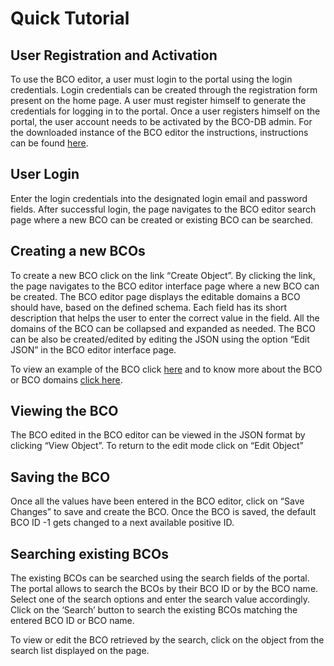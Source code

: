 # Quick Tutorial
## User Registration and Activation
To use the BCO editor, a user must login to the portal using the login credentials. Login credentials can be created through the registration form present on the home page. A user must register himself to generate the credentials for logging in to the portal.  Once a user registers himself on the portal, the user account needs to be activated by the BCO-DB admin. For the downloaded instance of the BCO editor the instructions, instructions can be found [here](https://github.com/biocompute-objects/bco_editor#admin-utility).

## User Login
Enter the login credentials into the designated login email and password fields. After successful login, the page navigates to the BCO editor search page where a new BCO can be created or existing BCO can be searched.

## Creating a new BCOs
To create a new BCO click on the link “Create Object”. By clicking the link, the page navigates to the BCO editor interface page where a new BCO can be created. The BCO editor page displays the editable domains a BCO should have, based on the defined schema. Each field has its short description that helps the user to enter the correct value in the field. All the domains of the BCO can be collapsed and expanded as needed. The BCO can be also be created/edited by editing the JSON using the option “Edit JSON” in the BCO editor interface page.

To view an example of the BCO click [here](https://github.com/biocompute-objects/examples/blob/master/HCV1a.json) and to know more about the BCO or BCO domains [click here](https://github.com/biocompute-objects/BCO_Specification/blob/master/user_guide.md).

## Viewing the BCO
The BCO edited in the BCO editor can be viewed in the JSON format by clicking “View Object”. To return to the edit mode click on “Edit Object”

## Saving the BCO
Once all the values have been entered in the BCO editor, click on “Save Changes” to save and create the BCO.  Once the BCO is saved, the default BCO ID -1 gets changed to a next available positive ID.

## Searching existing BCOs
The existing BCOs can be searched using the search fields of the portal. The portal allows to search the BCOs by their BCO ID or by the BCO name.  Select one of the search options and enter the search value accordingly. Click on the ‘Search’ button to search the existing BCOs matching the entered BCO ID or BCO name.

To view or edit the BCO retrieved by the search, click on the object from the search list displayed on the page.

